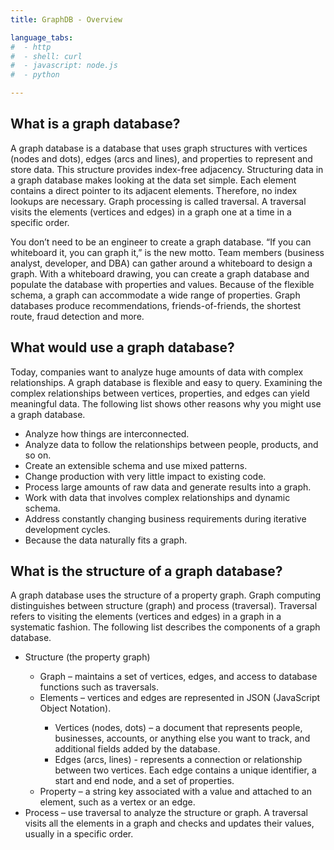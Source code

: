 ```yaml
---
title: GraphDB - Overview

language_tabs:
#  - http
#  - shell: curl
#  - javascript: node.js
#  - python

---
```

## What is a graph database?

A graph database is a database that uses graph structures with vertices (nodes and dots), edges (arcs and lines), and properties to represent and store data. This structure provides index-free adjacency. Structuring data in a graph database makes looking at the data set simple. Each element contains a direct pointer to its adjacent elements. Therefore, no index lookups are necessary. Graph processing is called traversal. A traversal visits the elements (vertices and edges) in a graph one at a time in a specific order.

You don’t need to be an engineer to create a graph database. “If you can whiteboard it, you can graph it,” is the new motto. Team members (business analyst, developer, and DBA) can gather around a  whiteboard to design a graph. With a whiteboard drawing, you can create a graph database and populate the database with properties and values. Because of the flexible schema, a graph can accommodate a wide range of properties. Graph databases produce recommendations, friends-of-friends, the shortest route, fraud detection and more.

## What would use a graph database?

Today, companies want to analyze huge amounts of data with complex relationships. A graph database is flexible and easy to query. Examining the complex relationships between vertices, properties, and edges can yield meaningful data. The following list shows other reasons why you might use a graph database.

* Analyze how things are interconnected.
* Analyze data to follow the relationships between people, products, and so on.
* Create an extensible schema and use mixed patterns.
* Change production with very little impact to existing code.
* Process large amounts of raw data and generate results into a graph.
* Work with data that involves complex relationships and dynamic schema.
* Address constantly changing business requirements during iterative development cycles.
* Because the data naturally fits a graph.

## What is the structure of a graph database?

A graph database uses the structure of a property graph. Graph computing distinguishes between structure (graph) and process (traversal). Traversal refers to visiting the elements (vertices and edges) in a graph in a systematic fashion. The following list describes the components of a graph database.

<ul>
  <li>Structure (the property graph)</li>

<ul>
    <li>Graph – maintains a set of vertices, edges, and access to database functions such as traversals.</li>
    <li>Elements – vertices and edges are represented in JSON (JavaScript Object Notation).</li>

<ul>
<li>Vertices (nodes, dots) – a document that represents people, businesses, accounts, or anything else you want to track, and additional fields added by the database.</li>
<li>Edges (arcs, lines) - represents a connection or relationship between two vertices. Each edge contains a unique identifier, a start and end node, and a set of properties.</li>
</ul>

<li>Property – a string key associated with a value and attached to an element, such as a vertex or an edge.</li>
</ul>
<li>Process – use traversal to analyze the structure or graph. A traversal visits all the elements in a graph and checks and updates their values, usually in a specific order.</li> </ul>
